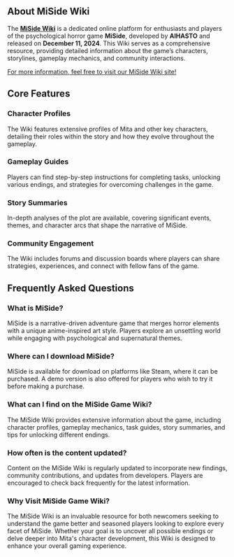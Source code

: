 ## About MiSide Wiki

The [**MiSide Wiki**](https://miside.wiki) is a dedicated online platform for enthusiasts and players of the psychological horror game **MiSide**, developed by **AIHASTO** and released on **December 11, 2024**. This Wiki serves as a comprehensive resource, providing detailed information about the game’s characters, storylines, gameplay mechanics, and community interactions.

[For more information, feel free to visit our MiSide Wiki site!](https://miside.wiki)

## Core Features

### Character Profiles

The Wiki features extensive profiles of Mita and other key characters, detailing their roles within the story and how they evolve throughout the gameplay.

### Gameplay Guides

Players can find step-by-step instructions for completing tasks, unlocking various endings, and strategies for overcoming challenges in the game.

### Story Summaries

In-depth analyses of the plot are available, covering significant events, themes, and character arcs that shape the narrative of MiSide.

### Community Engagement

The Wiki includes forums and discussion boards where players can share strategies, experiences, and connect with fellow fans of the game.

## Frequently Asked Questions

### What is MiSide?

MiSide is a narrative-driven adventure game that merges horror elements with a unique anime-inspired art style. Players explore an unsettling world while engaging with psychological and supernatural themes.

### Where can I download MiSide?

MiSide is available for download on platforms like Steam, where it can be purchased. A demo version is also offered for players who wish to try it before making a purchase.

### What can I find on the MiSide Game Wiki?

The MiSide Wiki provides extensive information about the game, including character profiles, gameplay mechanics, task guides, story summaries, and tips for unlocking different endings.

### How often is the content updated?

Content on the MiSide Wiki is regularly updated to incorporate new findings, community contributions, and updates from developers. Players are encouraged to check back frequently for the latest information.

### Why Visit MiSide Game Wiki?

The MiSide Wiki is an invaluable resource for both newcomers seeking to understand the game better and seasoned players looking to explore every facet of MiSide. Whether your goal is to uncover all possible endings or delve deeper into Mita's character development, this Wiki is designed to enhance your overall gaming experience.
